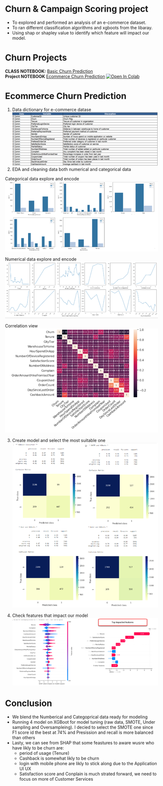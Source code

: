 # Churn & Campaign Scoring project
- To explored and performed an analysis of an e-commerce dataset.
- To ran different classification algorithms and xgboots from the libaray.
- Using shap or shapley value to identify which feature will impact our model.

# Churn Projects
**CLASS NOTEBOOK:** [Basic Churn Prediction](https://github.com/khemthung/MADT8101-Customer-analytics/blob/c5646cfeeb90a0dffccf34b10eda53a18aed1a11/Homework%2004%20-%20Churn%20%26%20Campaign%20Scoring/Basic_Churn_Prediction.ipynb) <br>
**Project NOTEBOOK**  [Ecommerce Churn Prediction](https://github.com/khemthung/MADT8101-Customer-analytics/blob/746c6e8d8acd8662a7120e09cc9f549068e19932/Homework%2004%20-%20Churn%20%26%20Campaign%20Scoring/Ecommerce_churn_scoring.ipynb)  [![Open In Colab](https://colab.research.google.com/assets/colab-badge.svg)](https://colab.research.google.com/drive/1kQrWeudwcJe4WZenfJaICVg5J_AWjbTp?usp=sharing)

# Ecommerce Churn Prediction
1. Data dictionary for  e-commerce datase <br>
  ![pic_1](https://github.com/khemthung/MADT8101-Customer-analytics/blob/2c429fd423bcd59630bb159308fcee19d8856311/Homework%2004%20-%20Churn%20%26%20Campaign%20Scoring/content/png_4_01.png)
2. EDA and cleaning data both numerical and categorical data<br>

  Categorical data explore and encode
  ![pic_2](https://github.com/khemthung/MADT8101-Customer-analytics/blob/2c429fd423bcd59630bb159308fcee19d8856311/Homework%2004%20-%20Churn%20%26%20Campaign%20Scoring/content/png_4_02.png)

  Numerical data explore and encode
  ![pic_3](https://github.com/khemthung/MADT8101-Customer-analytics/blob/2c429fd423bcd59630bb159308fcee19d8856311/Homework%2004%20-%20Churn%20%26%20Campaign%20Scoring/content/png_4_03.png)

  Correlation view <br>
   ![pic_4](https://github.com/khemthung/MADT8101-Customer-analytics/blob/2c429fd423bcd59630bb159308fcee19d8856311/Homework%2004%20-%20Churn%20%26%20Campaign%20Scoring/content/png_4_04.png)
 

3. Create model and select the most suitable one<br>
  ![pic_5](https://github.com/khemthung/MADT8101-Customer-analytics/blob/2c429fd423bcd59630bb159308fcee19d8856311/Homework%2004%20-%20Churn%20%26%20Campaign%20Scoring/content/png_4_05.png)

4. Check features that impact our model<br>
  ![pic_6](https://github.com/khemthung/MADT8101-Customer-analytics/blob/2c429fd423bcd59630bb159308fcee19d8856311/Homework%2004%20-%20Churn%20%26%20Campaign%20Scoring/content/png_4_06.png)

# Conclusion
- We blend the Numberical and Categoprical data ready for modeling
- Running 4 model on XGBoot for model tuning (raw data, SMOTE, Under sampling and Oversampleing). I decied to select the SMOTE one since F1 score id the best at 74% and Presission and recall is more balanced than others
- Lasty, we can see from SHAP that some feastures to aware wusre who have likly to be churn are:
    -    period of usage (Tenure)
    -    Cashback is somewhat likly to be churn
    -    login with mobile phone are likly to stick along due to the Application UI UX
    -    Satisfaction score and Conplain is much strated forward, we need to focus on more of Customer Services
